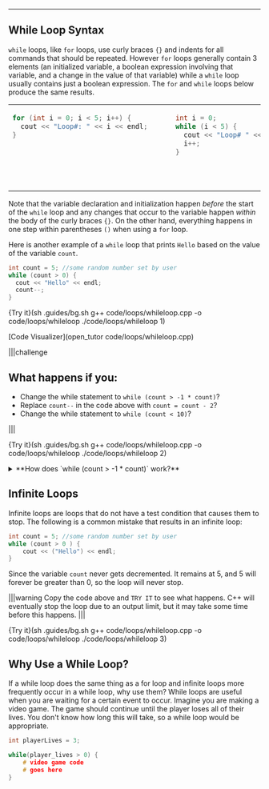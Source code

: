 ---

## While Loop Syntax
`while` loops, like `for` loops, use curly braces `{}` and indents for all commands that should be repeated. However `for` loops generally contain 3 elements (an initialized variable, a boolean expression involving that variable, and a change in the value of that variable) while a `while` loop usually contains just a boolean expression. The `for` and `while` loops below produce the same results.

<table>
<tr>
<td>
<div style="width:310px; height:150px">

```c++
for (int i = 0; i < 5; i++) {
  cout << "Loop#: " << i << endl;
}
```

</div>
</td>
<td>
<div style="width:310px; height:150px">
          
```c++
int i = 0;
while (i < 5) {
  cout << "Loop# " << i << endl;
  i++;
}
```

</div>
</td>
</tr>
</table>

Note that the variable declaration and initialization happen *before* the start of the `while` loop and any changes that occur to the variable happen *within* the body of the curly braces `{}`. On the other hand, everything happens in one step within parentheses `()` when using a `for` loop.

Here is another example of a `while` loop that prints `Hello` based on the value of the variable `count`.

```c++
int count = 5; //some random number set by user
while (count > 0) {
  cout << "Hello" << endl;
  count--;
}
```

{Try it}(sh .guides/bg.sh g++ code/loops/whileloop.cpp -o code/loops/whileloop ./code/loops/whileloop 1)

[Code Visualizer](open_tutor code/loops/whileloop.cpp)

|||challenge
## What happens if you:
* Change the while statement to `while (count > -1 * count)`?
* Replace `count--` in the code above with `count = count - 2`?
* Change the while statement to `while (count < 10)`?

|||

{Try it}(sh .guides/bg.sh g++ code/loops/whileloop.cpp -o code/loops/whileloop ./code/loops/whileloop 2)

<details><summary>**How does `while (count > -1 * count)` work?**</summary>To understand how the loop works, it's best to substitute values in for the variable `count`. In the first iteration, we have `while (5 > -1 * 5)`, this statement is true so the print command is executed. Since `count` gets decremented by 1 with each iteration, the `while` loop condition changes slightly every time like as follow: <ul style="margin-left: 20px"><li>`while (4 > -1 * 4)`</li><li>`while (3 > -1 * 3)`</li><li>`while (2 > -1 * 2)`</li><li>`while (1 > -1 * 1)`</li></ul>Once the condition gets to `while (0 > -1 * 0)`, it no longer holds true and the while loop ends. The result is 5 `Hello`s being printed to the screen.</details>

## Infinite Loops
Infinite loops are loops that do not have a test condition that causes them to stop. The following is a common mistake that results in an infinite loop:

```c++
int count = 5; //some random number set by user
while (count > 0 ) {
    cout << ("Hello") << endl;
}
```

Since the variable `count` never gets decremented. It remains at 5, and 5 will forever be greater than 0, so the loop will never stop.

|||warning
Copy the code above and `TRY IT` to see what happens. C++ will eventually stop the loop due to an output limit, but it may take some time before this happens. 
|||

{Try it}(sh .guides/bg.sh g++ code/loops/whileloop.cpp -o code/loops/whileloop ./code/loops/whileloop 3)

## Why Use a While Loop?
If a while loop does the same thing as a for loop and infinite loops more frequently occur in a while loop, why use them? While loops are useful when you are waiting for a certain event to occur. Imagine you are making a video game. The game should continue until the player loses all of their lives. You don't know how long this will take, so a while loop would be appropriate.

```c++
int playerLives = 3;

while(player_lives > 0) {
    # video game code
    # goes here
}
```